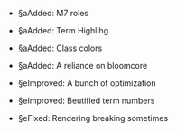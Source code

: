 -   §aAdded: M7 roles
-   §aAdded: Term Highlihg
-   §aAdded: Class colors
-   §aAdded: A reliance on bloomcore

-   §eImproved: A bunch of optimization
-   §eImproved: Beutified term numbers

-   §eFixed: Rendering breaking sometimes
